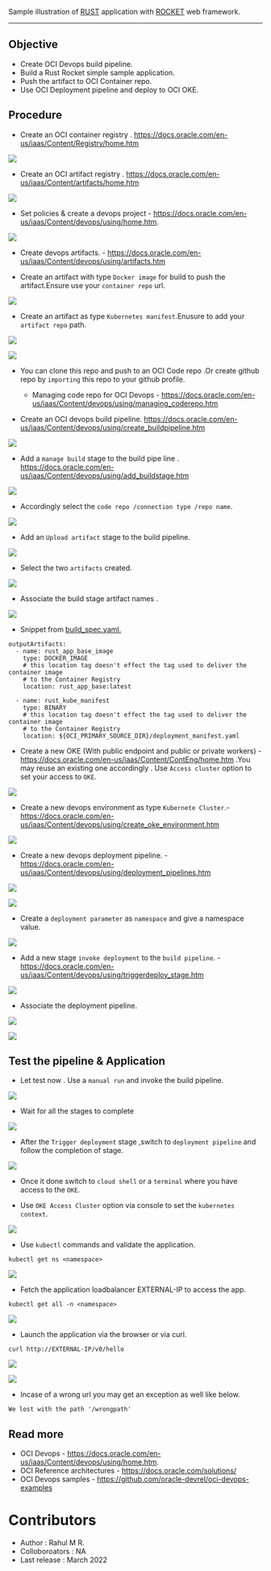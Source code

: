 Sample illustration of [RUST](https://www.rust-lang.org/) application with [ROCKET](https://rocket.rs/) web framework.

------------


Objective 
---

- Create OCI Devops build pipeline.
- Build a Rust Rocket simple sample application.
- Push the artifact to OCI Container repo.
- Use OCI Deployment pipeline and deploy to OCI OKE.



Procedure
---

- Create an OCI container registry . https://docs.oracle.com/en-us/iaas/Content/Registry/home.htm 

![](images/oci-container-repo.png)


- Create an OCI artifact registry . https://docs.oracle.com/en-us/iaas/Content/artifacts/home.htm 

![](images/oci-artifact-repo.png)

- Set policies & create a devops project - https://docs.oracle.com/en-us/iaas/Content/devops/using/home.htm.


![](images/oci-devops-project.png)


- Create devops artifacts. - https://docs.oracle.com/en-us/iaas/Content/devops/using/artifacts.htm 

- Create an artifact with type `Docker image` for build to push the artifact.Ensure use your `container repo` url.

![](images/oci-devops-artifact-docker.png) 

   
- Create an artifact as type `Kubernetes manifest`.Enusure to add your `artifact repo` path.

![](images/oci-artifact-repo-path.png)

![](images/oci-artifact-repo-path-2.png)



- You can clone this repo and push to an OCI Code repo .Or create github repo by `importing` this repo to your github profile.

    - Managing code repo for OCI Devops - https://docs.oracle.com/en-us/iaas/Content/devops/using/managing_coderepo.htm 



- Create an OCI devops build pipeline. https://docs.oracle.com/en-us/iaas/Content/devops/using/create_buildpipeline.htm 

![](images/oci-devops-buidpipeline.png)

- Add a `manage build` stage to the build pipe line . https://docs.oracle.com/en-us/iaas/Content/devops/using/add_buildstage.htm 


![](images/oci-manage-build-1.png)

- Accordingly select the `code repo /connection type /repo name`.

![](images/oci-manage-build-2.png) 

- Add an `Upload artifact` stage to the build pipeline.

![](images/oci-build-upload-artifact-1.png)

- Select the two `artifacts` created.

![](images/oci-build-upload-artifact-2.png)

- Associate the build stage artifact names .

![](images/oci-build-upload-artifact-3.png)

- Snippet from [build_spec.yaml.](build_spec.yaml)

```
outputArtifacts:
  - name: rust_app_base_image
    type: DOCKER_IMAGE
    # this location tag doesn't effect the tag used to deliver the container image
    # to the Container Registry
    location: rust_app_base:latest

  - name: rust_kube_manifest
    type: BINARY
    # this location tag doesn't effect the tag used to deliver the container image
    # to the Container Registry
    location: ${OCI_PRIMARY_SOURCE_DIR}/deployment_manifest.yaml
```

- Create a new OKE (With public endpoint and public or private workers) - https://docs.oracle.com/en-us/iaas/Content/ContEng/home.htm .You may reuse an existing one accordingly . Use `Access cluster` option to set your access to `OKE`.

![](images/oci-oke.png)

- Create a new devops environment as type `Kubernete Cluster`.-https://docs.oracle.com/en-us/iaas/Content/devops/using/create_oke_environment.htm  


![](images/oci-devops-oke-env.png)


- Create a new devops deployment pipeline. - https://docs.oracle.com/en-us/iaas/Content/devops/using/deployment_pipelines.htm 

![](images/oci-devops-deployment.png)

![](images/oci-deploy-oke-stage.png)

- Create a `deployment parameter` as `namespace` and give a namespace value.

![](images/oci-deploy-param.png)

- Add a new stage `invoke deployment` to the `build pipeline`. - https://docs.oracle.com/en-us/iaas/Content/devops/using/triggerdeploy_stage.htm


![](images/oci-deploy-trigger-deployment.png)

- Associate the deployment pipeline. 


![](images/oci-deploy-invoke-build.png)


![](images/oci-devops-buildpipeline-all-stages.png)


Test the pipeline & Application
-----


- Let test now . Use a `manual run` and invoke the build pipeline.

![](images/oci-devops-build-manual-run.png)

- Wait for all the stages to complete 

![](images/oci-build-stage-status.png)

- After the `Trigger deployment` stage ,switch to `deployment pipeline` and follow the completion of stage.

![](images/oci-deployment-stage-status.png)

- Once it done switch to `cloud shell` or a `terminal` where you have access to the `OKE`.

- Use `OKE Access Cluster` option via console to set the `kubernetes context`.

![](images/oci-oke-access-cluster.png)

- Use `kubectl` commands and validate the application.

```
kubectl get ns <namespace>
```

![](images/kubectl-get-ns.png)

- Fetch the application loadbalancer EXTERNAL-IP to access the app.

```
kubectl get all -n <namespace>

```

![](images/kubect-get-all.png)

- Launch the application via the browser or via curl.


```
curl http://EXTERNAL-IP/v0/hello
```

![](images/app-curl-view.png)



![](images/app-browser-view.png)


- Incase of a wrong url you may get an exception as well like below.


```
We lost with the path '/wrongpath'
```


Read more 
----


- OCI Devops - https://docs.oracle.com/en-us/iaas/Content/devops/using/home.htm.
- OCI Reference architectures  -  https://docs.oracle.com/solutions/
- OCI Devops samples - https://github.com/oracle-devrel/oci-devops-examples 



Contributors 
===========

- Author : Rahul M R.
- Colloboroators : NA
- Last release : March 2022













